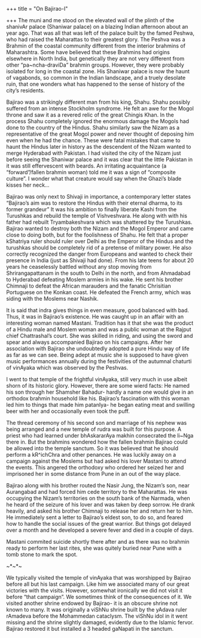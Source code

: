 +++
title = "On Bajirao-I"

+++
The muni and me stood on the elevated wall of the plinth of the shanivAr
palace (Shaniwar palace) on a blazing Indian afternoon about an year
ago. That was all that was left of the palace built by the famed Peshwa,
who had raised the Maharattas to their greatest glory. The Peshva was a
Brahmin of the coastal community different from the interior brahmins of
Maharashtra. Some have believed that these Brahmins had origins
elsewhere in North India, but genetically they are not very different
from other “pa\~ncha-draviDa” brahmin groups. However, they were
probably isolated for long in the coastal zone. His Shaniwar palace is
now the haunt of vagabonds, so common in the Indian landscape, and a
truely desolate ruin, that one wonders what has happened to the sense of
history of the city’s residents.

Bajirao was a strikingly different man from his king, Shahu. Shahu
possibly suffered from an intense Stockholm syndrome. He felt an awe for
the Mogol throne and saw it as a revered relic of the great Chingis
Khan. In the process Shahu completely ignored the enormous damage the
Mogols had done to the country of the Hindus. Shahu similarly saw the
Nizam as a representative of the great Mogol power and never thought of
deposing him even when he had the chance. These were fatal mistakes that
came to haunt the Hindus later in history as the descendent of the Nizam
wanted to merge Hyderabad with Pakistan. I had visited the city of the
Nizam just before seeing the Shaniwar palace and it was clear that the
little Pakistan in it was still effervescent with beards. An irritating
acquaintance (a “forward”/fallen brahmin woman) told me it was a sign of
“composite culture”. I wonder what that creature would say when the
Ghazi’s blade kisses her neck…

Bajirao was only next to Shivaji in importance, a contemporary letter
states “Bajirao’s aim was to restore the Hindus with their eternal
dharma, to its former grandeur” It was his ambition to finally liberate
Kashi from the Turushkas and rebuild the temple of Vishveshvara. He
along with with his father had rebuilt Tryambakeshvara which was
shattered by the Turushkas. Bajirao wanted to destroy both the Nizam and
the Mogol Emperor and came close to doing both, but for the foolishness
of Shahu. He felt that a proper kShatriya ruler should ruler over Delhi
as the Emperor of the Hindus and the turushkas should be completely rid
of a pretense of military power. He also correctly recognized the danger
from Europeans and wanted to check their presence in India (just as
Shivaji had done). From his late teens for about 20 years he ceaselessly
battled without any stop moving from Shrirangapattanam in the south to
Delhi in the north, and from Ahmadabad to Hyderabad defeating Moslem
armies in his wake. He sent his brother Chimnaji to defeat the African
marauders and the fanatic Chrisitian Portuguese on the Konkan coast. He
defeated the French army, which was siding with the Moslems near Nashik.

It is said that indra gives things in even measure, good balanced with
bad. Thus, it was in Bajirao’s existence. He was caught up in an affair
with an interesting woman named Mastani. Tradition has it that she was
the product of a Hindu male and Moslem woman and was a public woman at
the Rajput chief Chattrashal’s court. She was skilled in riding, and
using the sword and spear and always accompanied Bajirao on his
campaigns. After her association with Bajirao she undoubtedly adopted a
pure Hindu way of life as far as we can see. Being adept at music she is
supposed to have given music performances annually during the
festivities of the autumnal chaturti of vinAyaka which was observed by
the Peshvas. 

I went to that temple of the frightful vinAyaka, still very
much in use albeit shorn of its historic glory. However, there are some
wierd facts: He named his son through her Shamsher Bahadur- hardly a
name one would give in an orthodox brahmin household like his. Bajirao’s
fascination with this woman led him to things that made him patanIya- he
began eating meat and swilling beer with her and occasionally even took
the puff. 

The thread ceremony of his second son and marriage of his
nephew was being arranged and a new temple of rudra was built for this
purpose. A priest who had learned under bhAskararAya makhin consecrated
the li\~Nga there in. But the brahmins wondered how the fallen brahmin
Bajirao could be allowed into the temple sanctum. So it was believed
that he should perform a kR^ichChra and other penances. He was luckily
away on a campaign against the Moslems but had asked his lover Mastani
to attend the events. This angered the orthodoxy who ordered her seized
her and imprisoned her in some distance from Pune in an out of the way
place.

Bajirao along with his brother routed the Nasir Jung, the Nizam’s son,
near Aurangabad and had forced him cede territory to the Maharattas. He
was occupying the Nizam’s territories on the south bank of the Narmada,
when he heard of the seizure of his lover and was taken by deep sorrow.
He drank heavily, and asked his brother Chimnaji to release her and
return her to him. He immediately sent a letter to Bajirao’s eldest son,
to do so, and feared how to handle the social issues of the great
warrior. But things got delayed over a month and he developed a severe
fever and died in a couple of days. 

Mastani commited suicide shortly
there after and as there was no brahmin ready to perform her last rites,
she was quitely buried near Pune with a tomb stone to mark the spot.

\~\*\~\*\~

We typically visited the temple of vinAyaka that was worshipped by
Bajirao before all but his last campaign. Like him we associated many of
our great victories with the visits. However, somewhat ironically we did
not visit it before “that campaign”. We sometimes think of the
consequences of it. We visited another shrine endowed by Bajirao- it is
an obscure shrine not known to many. It was originally a viShNu shrine
built by the yAdava ruler rAmadeva before the Mohammedan cataclysm. The
viShNu idol in it went missing and the shrine slightly damaged,
evidently due to the Islamic fervor. Bajirao restored it but installed a
3 headed gaNapati in the sanctum.
